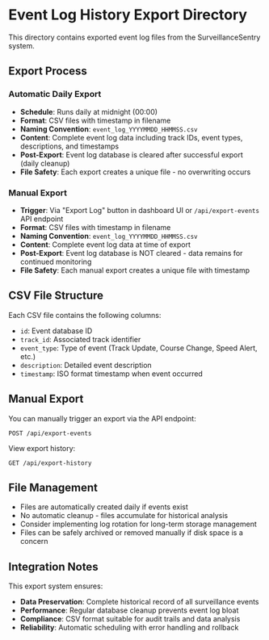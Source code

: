 # Event Log History Export Directory

This directory contains exported event log files from the SurveillanceSentry system.

## Export Process

### Automatic Daily Export
- **Schedule**: Runs daily at midnight (00:00)
- **Format**: CSV files with timestamp in filename
- **Naming Convention**: `event_log_YYYYMMDD_HHMMSS.csv`
- **Content**: Complete event log data including track IDs, event types, descriptions, and timestamps
- **Post-Export**: Event log database is cleared after successful export (daily cleanup)
- **File Safety**: Each export creates a unique file - no overwriting occurs

### Manual Export
- **Trigger**: Via "Export Log" button in dashboard UI or `/api/export-events` API endpoint
- **Format**: CSV files with timestamp in filename
- **Naming Convention**: `event_log_YYYYMMDD_HHMMSS.csv`
- **Content**: Complete event log data at time of export
- **Post-Export**: Event log database is NOT cleared - data remains for continued monitoring
- **File Safety**: Each manual export creates a unique file with timestamp

## CSV File Structure

Each CSV file contains the following columns:
- `id`: Event database ID
- `track_id`: Associated track identifier
- `event_type`: Type of event (Track Update, Course Change, Speed Alert, etc.)
- `description`: Detailed event description
- `timestamp`: ISO format timestamp when event occurred

## Manual Export

You can manually trigger an export via the API endpoint:
```
POST /api/export-events
```

View export history:
```
GET /api/export-history
```

## File Management

- Files are automatically created daily if events exist
- No automatic cleanup - files accumulate for historical analysis
- Consider implementing log rotation for long-term storage management
- Files can be safely archived or removed manually if disk space is a concern

## Integration Notes

This export system ensures:
- **Data Preservation**: Complete historical record of all surveillance events
- **Performance**: Regular database cleanup prevents event log bloat
- **Compliance**: CSV format suitable for audit trails and data analysis
- **Reliability**: Automatic scheduling with error handling and rollback

